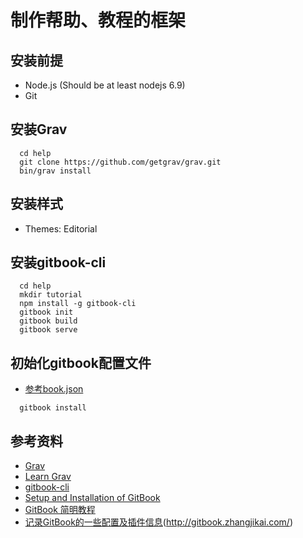 # 制作帮助、教程的框架

## 安装前提

- Node.js (Should be at least nodejs 6.9)
- Git

## 安装Grav
  ```
    cd help
    git clone https://github.com/getgrav/grav.git
    bin/grav install
  ```

## 安装样式
  - Themes: Editorial

## 安装gitbook-cli
  ```
    cd help
    mkdir tutorial
    npm install -g gitbook-cli
    gitbook init
    gitbook build
    gitbook serve
  ```

## 初始化gitbook配置文件
  
  - [参考book.json](https://github.com/skygreen2001/gitbook-use/blob/master/book.json)
  ```
    gitbook install
  ```


## 参考资料

- [Grav](https://getgrav.org/)  
- [Learn Grav](https://learn.getgrav.org/)
- [gitbook-cli](https://github.com/GitbookIO/gitbook-cli)
- [Setup and Installation of GitBook](https://github.com/GitbookIO/gitbook/blob/master/docs/setup.md)
- [GitBook 简明教程](http://www.chengweiyang.cn/gitbook/index.html)
- [记录GitBook的一些配置及插件信息](https://github.com/zhangjikai/gitbook-use/)(http://gitbook.zhangjikai.com/)



